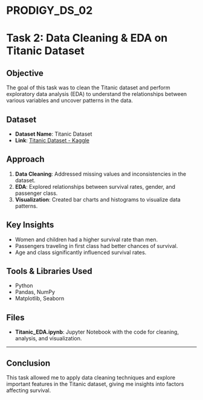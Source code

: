 # PRODIGY_DS_02
# Task 2: Data Cleaning & EDA on Titanic Dataset

## Objective
The goal of this task was to clean the Titanic dataset and perform exploratory data analysis (EDA) to understand the relationships between various variables and uncover patterns in the data.

## Dataset
- **Dataset Name**: Titanic Dataset
- **Link**: [Titanic Dataset - Kaggle](https://www.kaggle.com/c/titanic/data)

## Approach
1. **Data Cleaning**: Addressed missing values and inconsistencies in the dataset.
2. **EDA**: Explored relationships between survival rates, gender, and passenger class.
3. **Visualization**: Created bar charts and histograms to visualize data patterns.

## Key Insights
- Women and children had a higher survival rate than men.
- Passengers traveling in first class had better chances of survival.
- Age and class significantly influenced survival rates.

## Tools & Libraries Used
- Python
- Pandas, NumPy
- Matplotlib, Seaborn

## Files
- **Titanic_EDA.ipynb**: Jupyter Notebook with the code for cleaning, analysis, and visualization.

---

## Conclusion
This task allowed me to apply data cleaning techniques and explore important features in the Titanic dataset, giving me insights into factors affecting survival.

